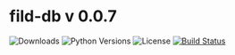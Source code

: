 # fild-db v 0.0.7

![Downloads](https://img.shields.io/pypi/dm/fild-db.svg?style=flat)
![Python Versions](https://img.shields.io/pypi/pyversions/fild-db.svg?style=flat)
![License](https://img.shields.io/pypi/l/fild-db.svg?version=latest)
[![Build Status](https://github.com/elenakulgavaya/fild-db/workflows/Tests/badge.svg)](https://github.com/elenakulgavaya/fild-db/actions)
